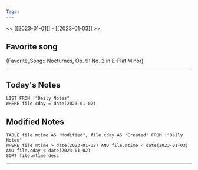 ```yaml
---
Tags:
---
```

<< [[2023-01-01]] - [[2023-01-03]] >>
## Favorite song
(Favorite_Song:: Nocturnes, Op. 9: No. 2 in E-Flat Minor)
___
## Today's Notes
```dataview
LIST FROM !"Daily Notes"
WHERE file.cday = date(2023-01-02)
```
## Modified Notes
```dataview
TABLE file.mtime AS "Modified", file.cday AS "Created" FROM !"Daily Notes" 
WHERE file.mtime > date(2023-01-02) AND file.mtime < date(2023-01-03) AND file.cday < date(2023-01-02)
SORT file.mtime desc
```
___
